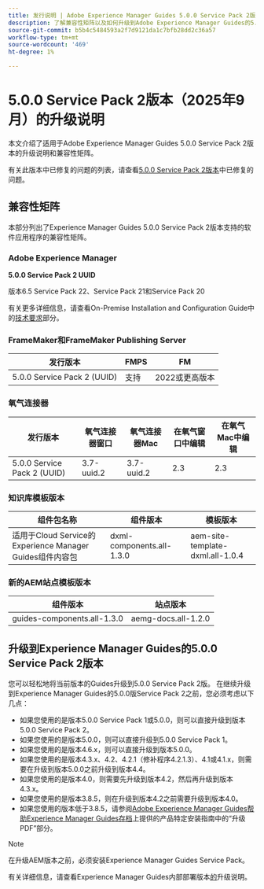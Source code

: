 ```yaml
---
title: 发行说明 | Adobe Experience Manager Guides 5.0.0 Service Pack 2版本的升级说明
description: 了解兼容性矩阵以及如何升级到Adobe Experience Manager Guides的5.0.0 Service Pack 2版本。
source-git-commit: b5b4c5484593a2f7d9121da1c7bfb28dd2c36a57
workflow-type: tm+mt
source-wordcount: '469'
ht-degree: 1%

---
```


# 5.0.0 Service Pack 2版本（2025年9月）的升级说明

本文介绍了适用于Adobe Experience Manager Guides 5.0.0 Service Pack 2版本的升级说明和兼容性矩阵。

有关此版本中已修复的问题的列表，请查看[5.0.0 Service Pack 2版本](../release-info/fixed-issues-5-0-0-sp2.md)中已修复的问题。

## 兼容性矩阵

本部分列出了Experience Manager Guides 5.0.0 Service Pack 2版本支持的软件应用程序的兼容性矩阵。

### Adobe Experience Manager

**5.0.0 Service Pack 2 UUID**

版本6.5 Service Pack 22、Service Pack 21和Service Pack 20

有关更多详细信息，请查看On-Premise Installation and Configuration Guide中的[技术要求](../install-guide/download-install-technical-requirements.md)部分。

### FrameMaker和FrameMaker Publishing Server

| 发行版本 | FMPS | FM |
| --- | --- | --- |
| 5.0.0 Service Pack 2 (UUID) | 支持 | 2022或更高版本 |

### 氧气连接器

| 发行版本 | 氧气连接器窗口 | 氧气连接器Mac | 在氧气窗口中编辑 | 在氧气Mac中编辑 |
| --- | --- | --- |--- |--- |
| 5.0.0 Service Pack 2 (UUID) | 3.7-uuid.2 | 3.7-uuid.2 | 2.3 | 2.3 |

### 知识库模板版本

| 组件包名称 | 组件版本 | 模板版本 |
|---|---|---|
| 适用于Cloud Service的Experience Manager Guides组件内容包 | dxml-components.all-1.3.0 | aem-site-template-dxml.all-1.0.4 |

### 新的AEM站点模板版本


| 组件版本 | 站点版本 |
|---|---|
| guides-components.all-1.3.0 | aemg-docs.all-1.2.0 |


## 升级到Experience Manager Guides的5.0.0 Service Pack 2版本

您可以轻松地将当前版本的Guides升级到5.0.0 Service Pack 2版。 在继续升级到Experience Manager Guides的5.0.0版Service Pack 2之前，您必须考虑以下几点：

- 如果您使用的是版本5.0.0 Service Pack 1或5.0.0，则可以直接升级到版本5.0.0 Service Pack 2。
- 如果您使用的是版本5.0.0，则可以直接升级到5.0.0 Service Pack 1。
- 如果您使用的是版本4.6.x，则可以直接升级到版本5.0.0。
- 如果您使用的是版本4.3.x、4.2、4.2.1（修补程序4.2.1.3）、4.1或4.1.x，则需要在升级到版本5.0.0之前升级到版本4.4。
- 如果您使用的是版本4.0，则需要先升级到版本4.2，然后再升级到版本4.3.x。
- 如果您使用的是版本3.8.5，则在升级到版本4.2之前需要升级到版本4.0。
- 如果您使用的版本低于3.8.5，请参阅[Adobe Experience Manager Guides帮助Experience Manager Guides存档](https://helpx.adobe.com/cn/xml-documentation-for-experience-manager/archive.html)上提供的产品特定安装指南中的“升级PDF”部分。

>[!NOTE]
>
>在升级AEM版本之前，必须安装Experience Manager Guides Service Pack。

有关详细信息，请查看Experience Manager Guides内部部署版本[的](../install-guide/upgrade-xml-documentation.md)升级说明。
